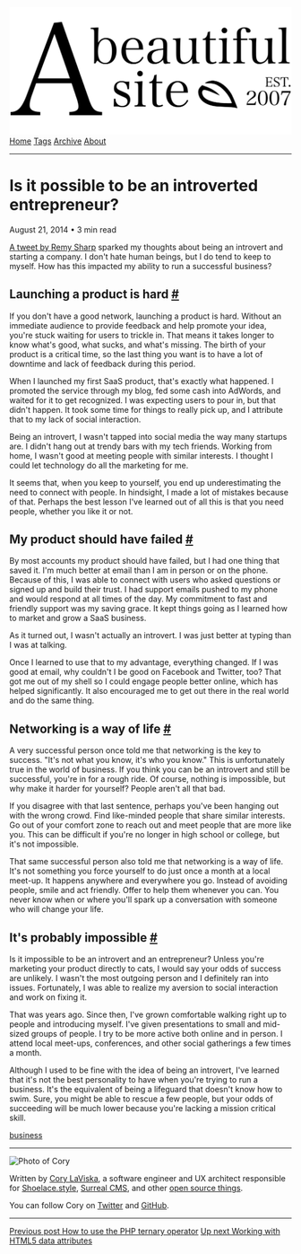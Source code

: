 <a href="../../index.html" class="header-link"><img src="../../images/logos/wordmark.svg" alt="A Beautiful Site" class="wordmark" /></a> <a href="../../index.html" class="nav-item">Home</a> <a href="../../tags/index.html" class="nav-item">Tags</a> <a href="../index.html" class="nav-item">Archive</a> <a href="../../about/index.html" class="nav-item">About</a>

------------------------------------------------------------------------

Is it possible to be an introverted entrepreneur?
=================================================

August 21, 2014 • 3 min read

[A tweet by Remy Sharp](https://twitter.com/rem/status/502438066355961856) sparked my thoughts about being an introvert and starting a company. I don't hate human beings, but I do tend to keep to myself. How has this impacted my ability to run a successful business?

Launching a product is hard <a href="#launching-a-product-is-hard" class="direct-link">#</a>
--------------------------------------------------------------------------------------------

If you don't have a good network, launching a product is hard. Without an immediate audience to provide feedback and help promote your idea, you're stuck waiting for users to trickle in. That means it takes longer to know what's good, what sucks, and what's missing. The birth of your product is a critical time, so the last thing you want is to have a lot of downtime and lack of feedback during this period.

When I launched my first SaaS product, that's exactly what happened. I promoted the service through my blog, fed some cash into AdWords, and waited for it to get recognized. I was expecting users to pour in, but that didn't happen. It took some time for things to really pick up, and I attribute that to my lack of social interaction.

Being an introvert, I wasn't tapped into social media the way many startups are. I didn't hang out at trendy bars with my tech friends. Working from home, I wasn't good at meeting people with similar interests. I thought I could let technology do all the marketing for me.

It seems that, when you keep to yourself, you end up underestimating the need to connect with people. In hindsight, I made a lot of mistakes because of that. Perhaps the best lesson I've learned out of all this is that you need people, whether you like it or not.

My product should have failed <a href="#my-product-should-have-failed" class="direct-link">#</a>
------------------------------------------------------------------------------------------------

By most accounts my product should have failed, but I had one thing that saved it. I'm much better at email than I am in person or on the phone. Because of this, I was able to connect with users who asked questions or signed up and build their trust. I had support emails pushed to my phone and would respond at all times of the day. My commitment to fast and friendly support was my saving grace. It kept things going as I learned how to market and grow a SaaS business.

As it turned out, I wasn't actually an introvert. I was just better at typing than I was at talking.

Once I learned to use that to my advantage, everything changed. If I was good at email, why couldn't I be good on Facebook and Twitter, too? That got me out of my shell so I could engage people better online, which has helped significantly. It also encouraged me to get out there in the real world and do the same thing.

Networking is a way of life <a href="#networking-is-a-way-of-life" class="direct-link">#</a>
--------------------------------------------------------------------------------------------

A very successful person once told me that networking is the key to success. "It's not what you know, it's who you know." This is unfortunately true in the world of business. If you think you can be an introvert and still be successful, you're in for a rough ride. Of course, nothing is impossible, but why make it harder for yourself? People aren't all that bad.

If you disagree with that last sentence, perhaps you've been hanging out with the wrong crowd. Find like-minded people that share similar interests. Go out of your comfort zone to reach out and meet people that are more like you. This can be difficult if you're no longer in high school or college, but it's not impossible.

That same successful person also told me that networking is a way of life. It's not something you force yourself to do just once a month at a local meet-up. It happens anywhere and everywhere you go. Instead of avoiding people, smile and act friendly. Offer to help them whenever you can. You never know when or where you'll spark up a conversation with someone who will change your life.

It's probably impossible <a href="#it&#39;s-probably-impossible" class="direct-link">#</a>
------------------------------------------------------------------------------------------

Is it impossible to be an introvert and an entrepreneur? Unless you're marketing your product directly to cats, I would say your odds of success are unlikely. I wasn't the most outgoing person and I definitely ran into issues. Fortunately, I was able to realize my aversion to social interaction and work on fixing it.

That was years ago. Since then, I've grown comfortable walking right up to people and introducing myself. I've given presentations to small and mid-sized groups of people. I try to be more active both online and in person. I attend local meet-ups, conferences, and other social gatherings a few times a month.

Although I used to be fine with the idea of being an introvert, I've learned that it's not the best personality to have when you're trying to run a business. It's the equivalent of being a lifeguard that doesn't know how to swim. Sure, you might be able to rescue a few people, but your odds of succeeding will be much lower because you're lacking a mission critical skill.

<a href="../../tags/business/index.html" class="post-tag">business</a>

------------------------------------------------------------------------

<img src="http://0.gravatar.com/avatar/bf1b3b95fd5b096a3592247c29667b33?s=512" alt="Photo of Cory" class="avatar avatar-small" />

Written by [Cory LaViska](../../index-4.html), a software engineer and UX architect responsible for [Shoelace.style](https://shoelace.style/), [Surreal CMS](https://www.surrealcms.com/), and other [open source things](https://github.com/claviska).

You can follow Cory on [Twitter](https://twitter.com/bgooonz) and [GitHub](https://github.com/claviska).

------------------------------------------------------------------------

<a href="../how-to-use-the-php-ternary-operator/index.html" class="post-nav-previous"><span class="small">Previous post</span> How to use the PHP ternary operator</a> <a href="../working-with-html5-data-attributes/index.html" class="post-nav-next"><span class="small">Up next</span> Working with HTML5 data attributes</a>
